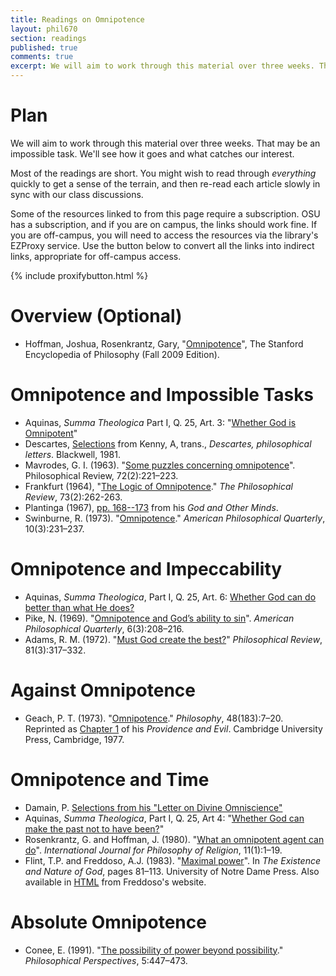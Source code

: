 ```yaml
---
title: Readings on Omnipotence
layout: phil670
section: readings
published: true
comments: true
excerpt: We will aim to work through this material over three weeks. That may be an impossible task. We'll see how it goes and what catches our interest.
---
```


# Plan

We will aim to work through this material over three weeks. That
may be an impossible task. We'll see how it goes and what catches
our interest.

Most of the readings are short. You might wish to read through
*everything* quickly to get a sense of the terrain, and then
re-read each article slowly in sync with our class discussions.

Some of the resources linked to from this page require a subscription. OSU has a subscription, and if you are on campus, the links should work fine. If you are off-campus, you will need to access the resources via the library's EZProxy service. Use the button below to convert all the links into indirect links, appropriate for off-campus access.

{% include proxifybutton.html %}



# Overview (Optional)

-   Hoffman, Joshua, Rosenkrantz, Gary, "[Omnipotence][]", The
    Stanford Encyclopedia of Philosophy (Fall 2009 Edition).

# Omnipotence and Impossible Tasks

-   Aquinas, *Summa Theologica* Part I, Q. 25, Art. 3: "[Whether God is Omnipotent](http://www.newadvent.org/summa/1025.htm#article3)"
-   Descartes, [Selections](http://people.cohums.ohio-state.edu/sanson7/courses/local/descartes1981a.pdf) from Kenny, A, trans.,
*Descartes, philosophical letters*. Blackwell, 1981.
-   Mavrodes, G. I. (1963).
    "[Some puzzles concerning omnipotence][]". Philosophical Review,
    72(2):221–223.
-   Frankfurt (1964), "[The Logic of Omnipotence][]."
    *The Philosophical Review*, 73(2):262-263.
-   Plantinga (1967), [pp. 168--173][] from his
    *God and Other Minds*.
-   Swinburne, R. (1973). "[Omnipotence][1]."
    *American Philosophical Quarterly*, 10(3):231–237.

# Omnipotence and Impeccability

-   Aquinas, *Summa Theologica*, Part I, Q. 25, Art. 6: [Whether God can do better than what He does?](http://www.newadvent.org/summa/1025.htm#article6)
-   Pike, N. (1969). "[Omnipotence and God’s ability to sin][]".
    *American Philosophical Quarterly*, 6(3):208–216.
-   Adams, R. M. (1972). "[Must God create the best?][]"
    *Philosophical Review*, 81(3):317–332.

# Against Omnipotence

-   Geach, P. T. (1973). "[Omnipotence][2]." *Philosophy*,
    48(183):7–20. Reprinted as [Chapter 1][] of his
    *Providence and Evil*. Cambridge University Press, Cambridge,
    1977.

# Omnipotence and Time

-   Damain, P.
    [Selections from his "Letter on Divine Omniscience"][]
-   Aquinas, *Summa Theologica*, Part I, Q. 25, Art 4: "[Whether God can make the past not to have been?](http://www.newadvent.org/summa/1025.htm#article4)"
-   Rosenkrantz, G. and Hoffman, J. (1980).
    "[What an omnipotent agent can do][]".
    *International Journal for Philosophy of Religion*, 11(1):1–19.
-   Flint, T.P. and Freddoso, A.J. (1983). "[Maximal power][]". In
    *The Existence and Nature of God*, pages 81–113. University of
    Notre Dame Press. Also available in [HTML][] from Freddoso's
    website.

# Absolute Omnipotence

-   Conee, E. (1991).
    "[The possibility of power beyond possibility][]."
    *Philosophical Perspectives*, 5:447–473.

  [Omnipotence]: http://plato.stanford.edu/archives/fall2009/entries/omnipotence/
  [Some puzzles concerning omnipotence]: http://www.jstor.org/stable/2183106
  [The Logic of Omnipotence]: http://www.jstor.org/stable/2183341
  [pp. 168--173]: http://people.cohums.ohio-state.edu/sanson7/courses/local/plantinga1967a.pdf
  [1]: http://www.jstor.org/stable/20009498
  [Omnipotence and God’s ability to sin]: http://www.jstor.org/stable/20009309
  [Must God create the best?]: http://www.jstor.org/stable/2184329
  [2]: http://www.jstor.org/stable/3749704
  [Chapter 1]: http://people.cohums.ohio-state.edu/sanson7/courses/local/geach1977c.pdf
  [Selections from his "Letter on Divine Omniscience"]: http://pvspade.com/Logic/docs/damian.pdf
  [What an omnipotent agent can do]: http://www.springerlink.com/content/m2r1431k217045gm/
  [Maximal power]: http://people.cohums.ohio-state.edu/sanson7/courses/local/flint1983a.pdf
  [HTML]: http://www.nd.edu/~afreddos/papers/mp.htm
  [The possibility of power beyond possibility]: http://www.jstor.org/stable/2214105
